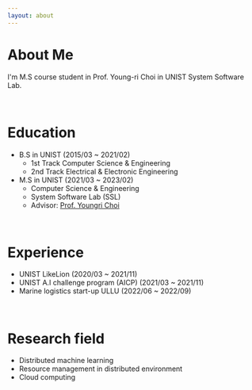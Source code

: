 ```yaml
---
layout: about 
---
```


# About Me
I'm M.S course student in Prof. Young-ri Choi in UNIST System Software Lab.

<br/>

# Education
* B.S in UNIST (2015/03 ~ 2021/02)
  * 1st Track Computer Science & Engineering
  * 2nd Track Electrical & Electronic Engineering
* M.S in UNIST (2021/03 ~ 2023/02)
  * Computer Science & Engineering
  * System Software Lab (SSL)
  * Advisor: [Prof. Youngri Choi](https://ychoi.unist.ac.kr/)

<br/>

# Experience
* UNIST LikeLion (2020/03 ~ 2021/11)
* UNIST A.I challenge program (AICP) (2021/03 ~ 2021/11)
* Marine logistics start-up ULLU (2022/06 ~ 2022/09)

<br/>

# Research field
* Distributed machine learning
* Resource management in distributed environment
* Cloud computing

